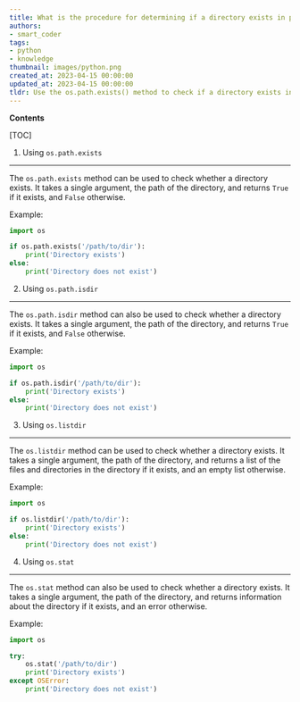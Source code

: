 ```yaml
---
title: What is the procedure for determining if a directory exists in python?
authors:
- smart_coder
tags:
- python
- knowledge
thumbnail: images/python.png
created_at: 2023-04-15 00:00:00
updated_at: 2023-04-15 00:00:00
tldr: Use the os.path.exists() method to check if a directory exists in Python.
---
```


**Contents**

[TOC]

1. Using `os.path.exists`
---------------------------------
The `os.path.exists` method can be used to check whether a directory exists. It takes a single argument, the path of the directory, and returns `True` if it exists, and `False` otherwise.

Example:
```python
import os

if os.path.exists('/path/to/dir'):
    print('Directory exists')
else:
    print('Directory does not exist')
```

2. Using `os.path.isdir`
---------------------------------
The `os.path.isdir` method can also be used to check whether a directory exists. It takes a single argument, the path of the directory, and returns `True` if it exists, and `False` otherwise.

Example:
```python
import os

if os.path.isdir('/path/to/dir'):
    print('Directory exists')
else:
    print('Directory does not exist')
```

3. Using `os.listdir`
---------------------------------
The `os.listdir` method can be used to check whether a directory exists. It takes a single argument, the path of the directory, and returns a list of the files and directories in the directory if it exists, and an empty list otherwise.

Example:
```python
import os

if os.listdir('/path/to/dir'):
    print('Directory exists')
else:
    print('Directory does not exist')
```

4. Using `os.stat`
---------------------------------
The `os.stat` method can also be used to check whether a directory exists. It takes a single argument, the path of the directory, and returns information about the directory if it exists, and an error otherwise.

Example:
```python
import os

try:
    os.stat('/path/to/dir')
    print('Directory exists')
except OSError:
    print('Directory does not exist')
```
